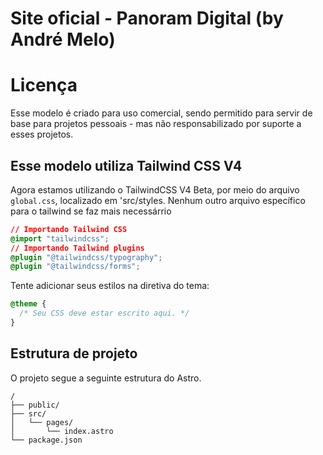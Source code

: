# Site oficial - Panoram Digital (by André Melo)
# Licença

Esse modelo é criado para uso comercial, sendo permitido para servir de base para projetos pessoais - mas não responsabilizado por suporte a esses projetos.

## Esse modelo utiliza Tailwind CSS V4

Agora estamos utilizando o TailwindCSS V4 Beta, por meio do arquivo `global.css`, localizado em 'src/styles. Nenhum outro arquivo específico para o tailwind se faz mais necessárrio

```css
// Importando Tailwind CSS
@import "tailwindcss";
// Importando Tailwind plugins
@plugin "@tailwindcss/typography";
@plugin "@tailwindcss/forms";
```

Tente adicionar seus estilos na diretiva do tema:

```css
@theme {
  /* Seu CSS deve estar escrito aqui. */
}
```

## Estrutura de projeto

O projeto segue a seguinte estrutura do Astro.

```
/
├── public/
├── src/
│   └── pages/
│       └── index.astro
└── package.json
```